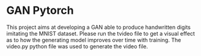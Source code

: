 # GAN Pytorch

This project aims at developing a GAN able to produce handwritten digits imitating the MNIST dataset. Please run the tvideo file to get a visual effect as to how the generating model improves over time with training. The video.py python file was used to generate the video file.   
